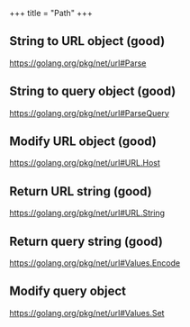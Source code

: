 +++
title = "Path"
+++

## String to URL object (good)

<https://golang.org/pkg/net/url#Parse>

## String to query object (good)

<https://golang.org/pkg/net/url#ParseQuery>

## Modify URL object (good)

<https://golang.org/pkg/net/url#URL.Host>

## Return URL string (good)

<https://golang.org/pkg/net/url#URL.String>

## Return query string (good)

<https://golang.org/pkg/net/url#Values.Encode>

## Modify query object

<https://golang.org/pkg/net/url#Values.Set>
